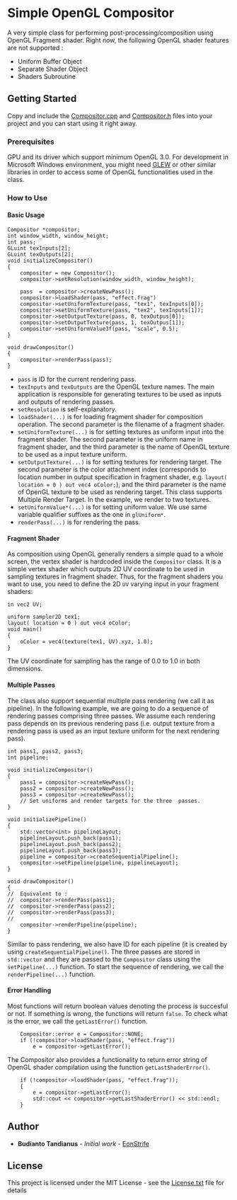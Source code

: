 # Simple OpenGL Compositor

A very simple class for performing post-processing/composition using OpenGL Fragment shader. Right now, the following OpenGL shader features are not supported :
- Uniform Buffer Object
- Separate Shader Object
- Shaders Subroutine

## Getting Started

Copy and include the [Compositor.cpp](Compositor.cpp) and [Compositor.h](Compositor.h) files into your project and you can start using it right away.

### Prerequisites

GPU and its driver which support minimum OpenGL 3.0. For development in Microsoft Windows environment, you might need [GLEW](http://glew.sourceforge.net/) or other similar libraries in order to access some of OpenGL functionalities used in the class.

### How to Use

#### Basic Usage

```
Compositor *compositor;
int window_width, window_height;
int pass;
GLuint texInputs[2];
GLuint texOutputs[2];
void initializeCompositor()
{
	compositor = new Compositor();
	compositor->setResolution(window_width, window_height);

	pass  = compositor->createNewPass();
	compositor->loadShader(pass, "effect.frag")	
	compositor->setUniformTexture(pass, "tex1", texInputs[0]);
	compositor->setUniformTexture(pass, "tex2", texInputs[1]);
	compositor->setOutputTexture(pass, 0, texOutpus[0]);
	compositor->setOutputTexture(pass, 1, texOutpus[1]);
	compositor->setUniformValue3f(pass, "scale", 0.5);
}

void drawCompositor()
{
	compositor->renderPass(pass);
}
```

- ```pass``` is ID for the current rendering pass. 
- ```texInputs``` and ```texOutputs``` are the OpenGL texture names. The main application is responsible for generating textures to be used as inputs and outputs of rendering passes.
- ```setResolution``` is self-explanatory.
- ```loadShader(...)``` is for loading fragment shader for composition operation. The second parameter is the filename of a fragment shader.
- ```setUniformTexture(...)``` is for setting textures as uniform input into the fragment shader. The second parameter is the uniform name in fragment shader, and the third parameter is the name of OpenGL texture to be used as a input texture uniform.
- ```setOutputTexture(...)``` is for setting textures for rendering target. The second parameter is the color attachment index (corresponds to location number in output specification in fragment shader, e.g. ```layout( location = 0 ) out vec4 oColor;```), and the third parameter is the name of OpenGL texture to be used as rendering target. This class supports Multiple Render Target. In the example, we render to two textures.
- ```setUniformValue*(...)``` is for setting uniform value. We use same variable qualifier suffixes as the one in ```glUniform*```.
- ```renderPass(...)``` is for rendering the pass.

#### Fragment Shader
As composition using OpenGL generally renders a simple quad to a whole screen, the vertex shader is hardcoded inside the ```Compositor``` class. It is a simple vertex shader which outputs 2D UV coordinate to be used in sampling textures in fragment shader. Thus, for the fragment shaders you want to use, you need to define the 2D ```UV``` varying input in your fragment shaders:

```
in vec2 UV;	

uniform sampler2D tex1;
layout( location = 0 ) out vec4 oColor;
void main()
{
	oColor = vec4(texture(tex1, UV).xyz, 1.0);
}
```
The UV coordinate for sampling has the range of 0.0 to 1.0 in both dimensions.

#### Multiple Passes

The class also support sequential multiple pass rendering (we call it as pipeline). In the following example, we are going to do a sequence of rendering passes comprising three passes. We assume each rendering pass depends on its previous rendering pass (i.e. output texture from a rendering pass is used as an input texture uniform for the next rendering pass).
```
int pass1, pass2, pass3;
int pipeline;

void initializeCompositor()
{
	pass1 = compositor->createNewPass();
	pass2 = compositor->createNewPass();
	pass3 = compositor->createNewPass();
	// Set uniforms and render targets for the three  passes.
}

void initializePipeline()
{
	std::vector<int> pipelineLayout;
	pipelineLayout.push_back(pass1);
	pipelineLayout.push_back(pass2);
	pipelineLayout.push_back(pass3);
	pipeline = compositor->createSequentialPipeline();
	compositor->setPipeline(pipeline, pipelineLayout);
}

void drawCompositor()
{
//	Equivalent to :
//	compositor->renderPass(pass1);
//	compositor->renderPass(pass2);
//	compositor->renderPass(pass3);
//
	compositor->renderPipeline(pipeline);
}
```

Similar to pass rendering, we also have ID for each pipeline (it is created by using ```createSequentialPipeline()```. The three passes are stored in ```std::vector``` and they are passed to the ```Compositor``` class using the ```setPipeline(...)``` function. To start the sequence of rendering, we call the ```renderPipeline(...)``` function.

#### Error Handling

Most functions will return boolean values denoting the process is succesful or not. If something is wrong, the functions will return ```false```. To check what is the error, we call the ```getLastError()``` function.

```
	Compositor::error e = Compositor::NONE;
	if (!compositor->loadShader(pass, "effect.frag"))
		e = compositor->getLastError();
```

The Compositor also provides a functionality to return error string of OpenGL shader compilation using the function ```getLastShaderError()```. 

```
	if (!compositor->loadShader(pass, "effect.frag"));
	{
		e = compositor->getLastError();
		std::cout << compositor->getLastShaderError() << std::endl;
	}

```

## Author

* **Budianto Tandianus** - *Initial work* - [EonStrife](https://github.com/EonStrife/)

## License

This project is licensed under the MIT License - see the [License.txt](License.txt) file for details


